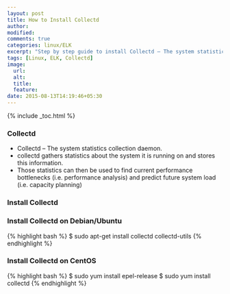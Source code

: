 ```yaml
---
layout: post
title: How to Install Collectd
author:
modified:
comments: true
categories: linux/ELK
excerpt: "Step by step guide to install Collectd – The system statistics collection daemon"
tags: [Linux, ELK, Collectd]
image:
  url:
  alt:
  title:
  feature:
date: 2015-08-13T14:19:46+05:30
---
```


{% include _toc.html %}

### Collectd

* Collectd – The system statistics collection daemon.
* collectd gathers statistics about the system it is running on and stores this information.
* Those statistics can then be used to find current performance bottlenecks (i.e. performance analysis) and predict future system load (i.e. capacity planning)

### Install Collectd

### Install Collectd on Debian/Ubuntu
{% highlight bash %}
$ sudo apt-get install collectd collectd-utils
{% endhighlight %}

### Install Collectd on CentOS
{% highlight bash %}
$ sudo yum install epel-release
$ sudo yum install collectd
{% endhighlight %}
